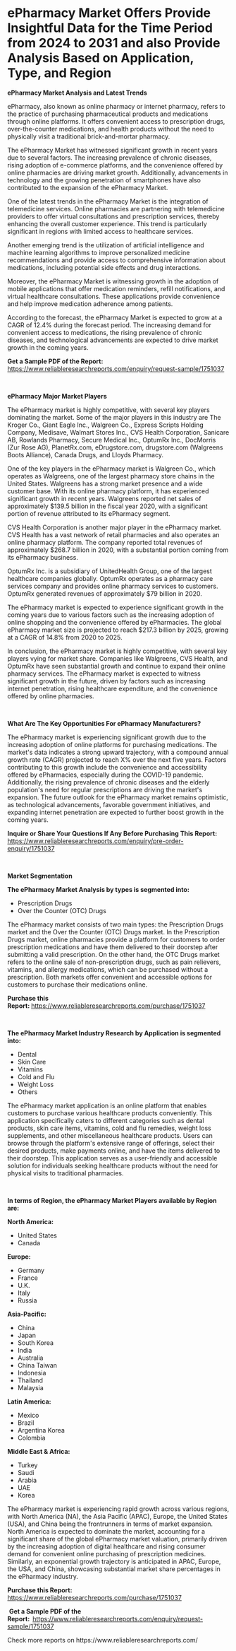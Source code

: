 <p><h1>ePharmacy Market Offers Provide Insightful Data for the Time Period from 2024 to 2031 and also Provide Analysis Based on Application, Type, and Region</h1></p><p><strong>ePharmacy Market Analysis and Latest Trends</strong></p>
<p><p>ePharmacy, also known as online pharmacy or internet pharmacy, refers to the practice of purchasing pharmaceutical products and medications through online platforms. It offers convenient access to prescription drugs, over-the-counter medications, and health products without the need to physically visit a traditional brick-and-mortar pharmacy.</p><p>The ePharmacy Market has witnessed significant growth in recent years due to several factors. The increasing prevalence of chronic diseases, rising adoption of e-commerce platforms, and the convenience offered by online pharmacies are driving market growth. Additionally, advancements in technology and the growing penetration of smartphones have also contributed to the expansion of the ePharmacy Market.</p><p>One of the latest trends in the ePharmacy Market is the integration of telemedicine services. Online pharmacies are partnering with telemedicine providers to offer virtual consultations and prescription services, thereby enhancing the overall customer experience. This trend is particularly significant in regions with limited access to healthcare services.</p><p>Another emerging trend is the utilization of artificial intelligence and machine learning algorithms to improve personalized medicine recommendations and provide access to comprehensive information about medications, including potential side effects and drug interactions.</p><p>Moreover, the ePharmacy Market is witnessing growth in the adoption of mobile applications that offer medication reminders, refill notifications, and virtual healthcare consultations. These applications provide convenience and help improve medication adherence among patients.</p><p>According to the forecast, the ePharmacy Market is expected to grow at a CAGR of 12.4% during the forecast period. The increasing demand for convenient access to medications, the rising prevalence of chronic diseases, and technological advancements are expected to drive market growth in the coming years.</p></p>
<p><strong>Get a Sample PDF of the Report:&nbsp;</strong> <a href="https://www.reliableresearchreports.com/enquiry/request-sample/1751037">https://www.reliableresearchreports.com/enquiry/request-sample/1751037</a></p>
<p>&nbsp;</p>
<p><strong>ePharmacy Major Market Players</strong></p>
<p><p>The ePharmacy market is highly competitive, with several key players dominating the market. Some of the major players in this industry are The Kroger Co., Giant Eagle Inc., Walgreen Co., Express Scripts Holding Company, Medisave, Walmart Stores Inc., CVS Health Corporation, Sanicare AB, Rowlands Pharmacy, Secure Medical Inc., OptumRx Inc., DocMorris (Zur Rose AG), PlanetRx.com, eDrugstore.com, drugstore.com (Walgreens Boots Alliance), Canada Drugs, and Lloyds Pharmacy.</p><p>One of the key players in the ePharmacy market is Walgreen Co., which operates as Walgreens, one of the largest pharmacy store chains in the United States. Walgreens has a strong market presence and a wide customer base. With its online pharmacy platform, it has experienced significant growth in recent years. Walgreens reported net sales of approximately $139.5 billion in the fiscal year 2020, with a significant portion of revenue attributed to its ePharmacy segment.</p><p>CVS Health Corporation is another major player in the ePharmacy market. CVS Health has a vast network of retail pharmacies and also operates an online pharmacy platform. The company reported total revenues of approximately $268.7 billion in 2020, with a substantial portion coming from its ePharmacy business.</p><p>OptumRx Inc. is a subsidiary of UnitedHealth Group, one of the largest healthcare companies globally. OptumRx operates as a pharmacy care services company and provides online pharmacy services to customers. OptumRx generated revenues of approximately $79 billion in 2020.</p><p>The ePharmacy market is expected to experience significant growth in the coming years due to various factors such as the increasing adoption of online shopping and the convenience offered by ePharmacies. The global ePharmacy market size is projected to reach $217.3 billion by 2025, growing at a CAGR of 14.8% from 2020 to 2025.</p><p>In conclusion, the ePharmacy market is highly competitive, with several key players vying for market share. Companies like Walgreens, CVS Health, and OptumRx have seen substantial growth and continue to expand their online pharmacy services. The ePharmacy market is expected to witness significant growth in the future, driven by factors such as increasing internet penetration, rising healthcare expenditure, and the convenience offered by online pharmacies.</p></p>
<p>&nbsp;</p>
<p><strong>What Are The Key Opportunities For ePharmacy Manufacturers?</strong></p>
<p><p>The ePharmacy market is experiencing significant growth due to the increasing adoption of online platforms for purchasing medications. The market's data indicates a strong upward trajectory, with a compound annual growth rate (CAGR) projected to reach X% over the next five years. Factors contributing to this growth include the convenience and accessibility offered by ePharmacies, especially during the COVID-19 pandemic. Additionally, the rising prevalence of chronic diseases and the elderly population's need for regular prescriptions are driving the market's expansion. The future outlook for the ePharmacy market remains optimistic, as technological advancements, favorable government initiatives, and expanding internet penetration are expected to further boost growth in the coming years.</p></p>
<p><strong>Inquire or Share Your Questions If Any Before Purchasing This Report:</strong> <a href="https://www.reliableresearchreports.com/enquiry/pre-order-enquiry/1751037">https://www.reliableresearchreports.com/enquiry/pre-order-enquiry/1751037</a></p>
<p>&nbsp;</p>
<p><strong>Market Segmentation</strong></p>
<p><strong>The ePharmacy Market Analysis by types is segmented into:</strong></p>
<p><ul><li>Prescription Drugs</li><li>Over the Counter (OTC) Drugs</li></ul></p>
<p><p>The ePharmacy market consists of two main types: the Prescription Drugs market and the Over the Counter (OTC) Drugs market. In the Prescription Drugs market, online pharmacies provide a platform for customers to order prescription medications and have them delivered to their doorstep after submitting a valid prescription. On the other hand, the OTC Drugs market refers to the online sale of non-prescription drugs, such as pain relievers, vitamins, and allergy medications, which can be purchased without a prescription. Both markets offer convenient and accessible options for customers to purchase their medications online.</p></p>
<p><strong>Purchase this Report:&nbsp;</strong><a href="https://www.reliableresearchreports.com/purchase/1751037">https://www.reliableresearchreports.com/purchase/1751037</a></p>
<p>&nbsp;</p>
<p><strong>The ePharmacy Market Industry Research by Application is segmented into:</strong></p>
<p><ul><li>Dental</li><li>Skin Care</li><li>Vitamins</li><li>Cold and Flu</li><li>Weight Loss</li><li>Others</li></ul></p>
<p><p>The ePharmacy market application is an online platform that enables customers to purchase various healthcare products conveniently. This application specifically caters to different categories such as dental products, skin care items, vitamins, cold and flu remedies, weight loss supplements, and other miscellaneous healthcare products. Users can browse through the platform's extensive range of offerings, select their desired products, make payments online, and have the items delivered to their doorstep. This application serves as a user-friendly and accessible solution for individuals seeking healthcare products without the need for physical visits to traditional pharmacies.</p></p>
<p>&nbsp;</p>
<p><strong>In terms of Region, the ePharmacy Market Players available by Region are:</strong></p>
<p>
    <p> <strong> North America: </strong>
        <ul>
            <li>United States</li>
            <li>Canada</li>
        </ul>
        </p> 
    <p> <strong> Europe: </strong>
        <ul>
            <li>Germany</li>
            <li>France</li>
            <li>U.K.</li>
            <li>Italy</li>
            <li>Russia</li>
        </ul>
        </p> 
    <p> <strong> Asia-Pacific: </strong>
        <ul>
            <li>China</li>
            <li>Japan</li>
            <li>South Korea</li>
            <li>India</li>
            <li>Australia</li>
            <li>China Taiwan</li>
            <li>Indonesia</li>
            <li>Thailand</li>
            <li>Malaysia</li>
        </ul>
        </p> 
    <p> <strong> Latin America: </strong>
        <ul>
            <li>Mexico</li>
            <li>Brazil</li>
            <li>Argentina Korea</li>
            <li>Colombia</li>
        </ul>
        </p> 
    <p> <strong> Middle East & Africa: </strong>
        <ul>
            <li>Turkey</li>
            <li>Saudi</li>
            <li>Arabia</li>
            <li>UAE</li>
            <li>Korea</li>
        </ul>
    </p>
    </p>
<p><p>The ePharmacy market is experiencing rapid growth across various regions, with North America (NA), the Asia Pacific (APAC), Europe, the United States (USA), and China being the frontrunners in terms of market expansion. North America is expected to dominate the market, accounting for a significant share of the global ePharmacy market valuation, primarily driven by the increasing adoption of digital healthcare and rising consumer demand for convenient online purchasing of prescription medicines. Similarly, an exponential growth trajectory is anticipated in APAC, Europe, the USA, and China, showcasing substantial market share percentages in the ePharmacy industry.</p></p>
<p><strong>Purchase this Report: </strong><a href="https://www.reliableresearchreports.com/purchase/1751037">https://www.reliableresearchreports.com/purchase/1751037</a></p>
<p>&nbsp;<strong>Get a Sample PDF of the Report:&nbsp;&nbsp;</strong><a href="https://www.reliableresearchreports.com/enquiry/request-sample/1751037">https://www.reliableresearchreports.com/enquiry/request-sample/1751037</a></p>
<p><strong></strong></p>
<p>Check more reports on https://www.reliableresearchreports.com/</p>